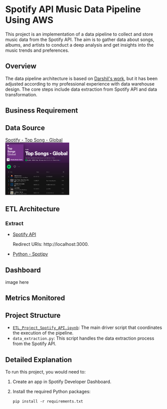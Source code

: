 # Spotify API Music Data Pipeline Using AWS

This project is an implementation of a data pipeline to collect and store music data from the Spotify API. The aim is to gather data about songs, albums, and artists to conduct a deep analysis and get insights into the music trends and preferences.

## Overview

The data pipeline architecture is based on [Darshil's work](https://github.com/darshilparmar/python-for-data-engineering/tree/main/6.%20End-To-End%20Data%20Pipeline%20Project), but it has been adjusted according to my professional experience with data warehouse design. The core steps include data extraction from Spotify API and data transformation.

## Business Requirement

## Data Source
[Spotify - Top Song - Global](https://open.spotify.com/playlist/37i9dQZEVXbNG2KDcFcKOF)
<br>
<img src="https://github.com/irenejiazhou/Data-Engineering-Projects/blob/main/Spotify_ETL_Project/Others/Spotify_Top_Songs_Global.png"  width="40%" height="40%">


## ETL Architecture
### Extract
- [Spotify API](https://developer.spotify.com/dashboard)

  Redirect URIs: http://localhost:3000.

- [Python - Spotipy](https://spotipy.readthedocs.io/en/2.22.1/)

## Dashboard
image here 

## Metrics Monitored

## Project Structure

- [`ETL_Project_Spotify_API.ipynb`](https://github.com/irenejiazhou/Data-Engineering-Projects/blob/main/Spotify_ETL_Project/ETL_Project_Spotify_API.ipynb): The main driver script that coordinates the execution of the pipeline.
- `data_extraction.py`: This script handles the data extraction process from the Spotify API.

## Detailed Explanation

To run this project, you would need to:

1. Create an app in Spotify Developer Dashboard.

1. Install the required Python packages: 
    ```
    pip install -r requirements.txt
    ```

